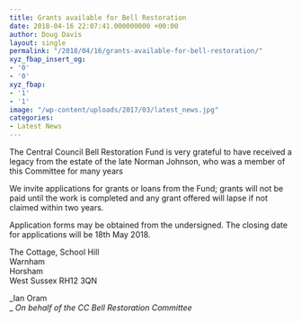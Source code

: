 ```yaml
---
title: Grants available for Bell Restoration
date: 2018-04-16 22:07:41.000000000 +00:00
author: Doug Davis
layout: single
permalink: "/2018/04/16/grants-available-for-bell-restoration/"
xyz_fbap_insert_og:
- '0'
- '0'
xyz_fbap:
- '1'
- '1'
image: "/wp-content/uploads/2017/03/latest_news.jpg"
categories:
- Latest News
---
```

The Central Council Bell Restoration Fund is very grateful to have received a legacy from the estate of the late Norman Johnson, who was a member of this Committee for many years

We invite applications for grants or loans from the Fund; grants will not be paid until the work is completed and any grant offered will lapse if not claimed within two years.

Application forms may be obtained from the undersigned. The closing date for applications will be 18th May 2018.

The Cottage, School Hill  
Warnham  
Horsham  
West Sussex RH12 3QN

_Ian Oram  
_ _On behalf of the CC Bell Restoration Committee_
